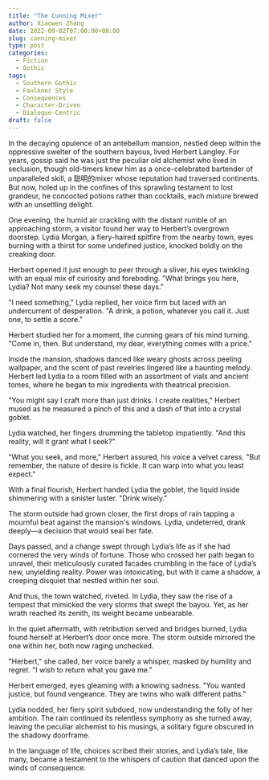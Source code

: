 ```yaml
---
title: "The Cunning Mixer"
author: Xiaowen Zhang
date: 2022-09-02T07:00:00+08:00
slug: cunning-mixer
type: post
categories:
  - Fiction
  - Gothic
tags:
  - Southern Gothic
  - Faulkner Style
  - Consequences
  - Character-Driven
  - Dialogue-Centric
draft: false
---
```


In the decaying opulence of an antebellum mansion, nestled deep within the oppressive swelter of the southern bayous, lived Herbert Langley. For years, gossip said he was just the peculiar old alchemist who lived in seclusion, though old-timers knew him as a once-celebrated bartender of unparalleled skill, a 聪明的mixer whose reputation had traversed continents. But now, holed up in the confines of this sprawling testament to lost grandeur, he concocted potions rather than cocktails, each mixture brewed with an unsettling delight.

One evening, the humid air crackling with the distant rumble of an approaching storm, a visitor found her way to Herbert’s overgrown doorstep. Lydia Morgan, a fiery-haired spitfire from the nearby town, eyes burning with a thirst for some undefined justice, knocked boldly on the creaking door.

Herbert opened it just enough to peer through a sliver, his eyes twinkling with an equal mix of curiosity and foreboding. "What brings you here, Lydia? Not many seek my counsel these days."

"I need something," Lydia replied, her voice firm but laced with an undercurrent of desperation. "A drink, a potion, whatever you call it. Just one, to settle a score."

Herbert studied her for a moment, the cunning gears of his mind turning. "Come in, then. But understand, my dear, everything comes with a price."

Inside the mansion, shadows danced like weary ghosts across peeling wallpaper, and the scent of past revelries lingered like a haunting melody. Herbert led Lydia to a room filled with an assortment of vials and ancient tomes, where he began to mix ingredients with theatrical precision.

"You might say I craft more than just drinks. I create realities," Herbert mused as he measured a pinch of this and a dash of that into a crystal goblet.

Lydia watched, her fingers drumming the tabletop impatiently. "And this reality, will it grant what I seek?"

"What you seek, and more," Herbert assured, his voice a velvet caress. "But remember, the nature of desire is fickle. It can warp into what you least expect."

With a final flourish, Herbert handed Lydia the goblet, the liquid inside shimmering with a sinister luster. "Drink wisely."

The storm outside had grown closer, the first drops of rain tapping a mournful beat against the mansion's windows. Lydia, undeterred, drank deeply—a decision that would seal her fate.

Days passed, and a change swept through Lydia’s life as if she had cornered the very winds of fortune. Those who crossed her path began to unravel, their meticulously curated facades crumbling in the face of Lydia’s new, unyielding reality. Power was intoxicating, but with it came a shadow, a creeping disquiet that nestled within her soul.

And thus, the town watched, riveted. In Lydia, they saw the rise of a tempest that mimicked the very storms that swept the bayou. Yet, as her wrath reached its zenith, its weight became unbearable.

In the quiet aftermath, with retribution served and bridges burned, Lydia found herself at Herbert’s door once more. The storm outside mirrored the one within her, both now raging unchecked.

"Herbert," she called, her voice barely a whisper, masked by humility and regret. "I wish to return what you gave me."

Herbert emerged, eyes gleaming with a knowing sadness. "You wanted justice, but found vengeance. They are twins who walk different paths."

Lydia nodded, her fiery spirit subdued, now understanding the folly of her ambition. The rain continued its relentless symphony as she turned away, leaving the peculiar alchemist to his musings, a solitary figure obscured in the shadowy doorframe.

In the language of life, choices scribed their stories, and Lydia’s tale, like many, became a testament to the whispers of caution that danced upon the winds of consequence.